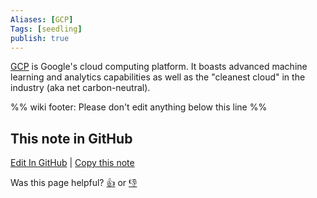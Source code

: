 ```yaml
---
Aliases: [GCP]
Tags: [seedling]
publish: true
---
```


[GCP](https://cloud.google.com/) is Google's cloud computing platform. It boasts advanced machine learning and analytics capabilities as well as the "cleanest cloud" in the industry (aka net carbon-neutral).

%% wiki footer: Please don't edit anything below this line %%

## This note in GitHub

<span class="git-footer">[Edit In GitHub](https://github.dev/data-engineering-community/data-engineering-wiki/blob/main/Tools/Google%20Cloud%20Platform.md "git-hub-edit-note") | [Copy this note](https://raw.githubusercontent.com/data-engineering-community/data-engineering-wiki/main/Tools/Google%20Cloud%20Platform.md "git-hub-copy-note")</span>

<span class="git-footer">Was this page helpful?
[👍](https://tally.so/r/mOaxjk?rating=Yes&url=https://dataengineering.wiki/Tools/Google%20Cloud%20Platform) or [👎](https://tally.so/r/mOaxjk?rating=No&url=https://dataengineering.wiki/Tools/Google%20Cloud%20Platform)</span>
